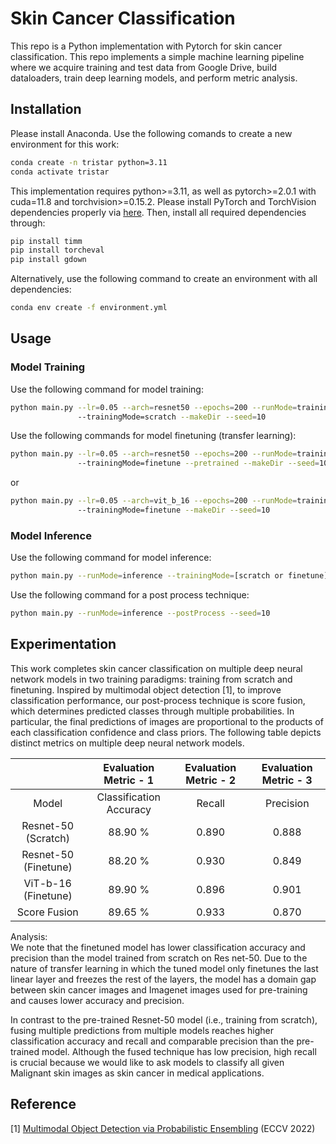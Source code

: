 # Skin Cancer Classification

This repo is a Python implementation with Pytorch for skin cancer classification. This repo implements a simple machine learning pipeline where we acquire training and test data from Google Drive, build dataloaders, train deep learning models, and perform metric analysis.

## Installation

Please install Anaconda. Use the following comands to create a new environment for this work:

```bash
conda create -n tristar python=3.11
conda activate tristar
```

This implementation requires python>=3.11, as well as pytorch>=2.0.1 with cuda=11.8 and torchvision>=0.15.2. Please install PyTorch and TorchVision dependencies properly via [here](https://pytorch.org/get-started/locally/). Then, install all required dependencies through:

```bash
pip install timm
pip install torcheval
pip install gdown
```

Alternatively, use the following command to create an environment with all dependencies:

```bash
conda env create -f environment.yml
```

## Usage

### Model Training
Use the following command for model training:

```bash
python main.py --lr=0.05 --arch=resnet50 --epochs=200 --runMode=training 
               --trainingMode=scratch --makeDir --seed=10
```

Use the following commands for model finetuning (transfer learning):

```bash
python main.py --lr=0.05 --arch=resnet50 --epochs=200 --runMode=training
               --trainingMode=finetune --pretrained --makeDir --seed=10
```

or 

```bash
python main.py --lr=0.05 --arch=vit_b_16 --epochs=200 --runMode=training
               --trainingMode=finetune --makeDir --seed=10
```

### Model Inference
Use the following command for model inference:

```bash
python main.py --runMode=inference --trainingMode=[scratch or finetune] --seed=10
```

Use the following command for a post process technique:

```bash
python main.py --runMode=inference --postProcess --seed=10
```

## Experimentation

This work completes skin cancer classification on multiple deep neural network models in two training paradigms: training from scratch and finetuning. Inspired by multimodal object detection [1], to improve classification performance, our post-process technique is score fusion, which determines predicted classes through multiple probabilities. In particular, the final predictions of images are proportional to the products of each classification confidence and class priors. The following table depicts distinct metrics on multiple deep neural network models.

|       | Evaluation Metric - 1 | Evaluation Metric - 2 | Evaluation Metric - 3 |
| :---: | :---------------------: | :----: | :--------:|        
| Model | Classification Accuracy | Recall | Precision |
| Resnet-50 (Scratch) |  88.90 %  | 0.890  |   0.888   |
| Resnet-50 (Finetune) | 88.20 %  | 0.930  |   0.849   |
| ViT-b-16  (Finetune) | 89.90 %  | 0.896  |   0.901   |
|     Score Fusion     | 89.65 %  | 0.933  |   0.870   |  


Analysis:<br />
We note that the finetuned model has lower classification accuracy and precision than the model trained from scratch on Res
net-50. Due to the nature of transfer learning in which the tuned model only finetunes the last linear layer and freezes the rest of the layers, the model has a domain gap between skin cancer images and Imagenet images used for pre-training and causes lower accuracy and precision.

In contrast to the pre-trained Resnet-50 model (i.e., training from scratch), fusing multiple predictions from multiple models reaches higher classification accuracy and recall and comparable precision than the pre-trained model. Although the fused technique has low precision, high recall is crucial because we would like to ask models to classify all given Malignant skin images as skin cancer in medical applications.

## Reference

[1] [Multimodal Object Detection via Probabilistic Ensembling](https://arxiv.org/pdf/2104.02904) (ECCV 2022)


